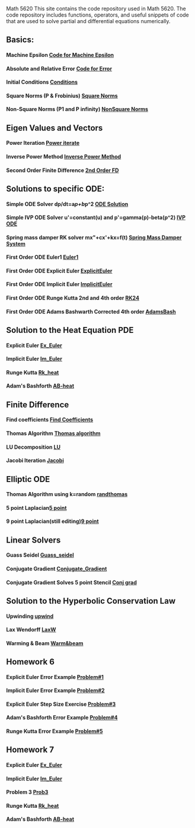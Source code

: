 Math 5620
This site contains the code repository used in Math 5620. The code repository includes functions, operators, and useful snippets of code that are used to solve partial and differential equations numerically.

## Basics:
#### Machine Epsilon [Code for Machine Epsilon](https://t-turner.github.io/epsilon)
#### Absolute and Relative Error [Code for Error](https://t-turner.github.io/error)
#### Initial Conditions [Conditions](https://t-turner.github.io/initialcond)
#### Square Norms (P & Frobinius) [Square Norms](https://t-turner.github.io/norms)
#### Non-Square Norms (P1 and P infinity) [NonSquare Norms](https://t-turner.github.io/nmnorm)

## Eigen Values and Vectors
#### Power Iteration [Power iterate](https://t-turner.github.io/powmethod)
#### Inverse Power Method [Inverse Power Method](https://t-turner.github.io/invpow)
#### Second Order Finite Difference [2nd Order FD](https://t-turner.github.io/eigen4fd)

## Solutions to specific ODE:
#### Simple ODE Solver dp/dt=a*p+b*p^2 [ODE Solution](https://t-turner.github.io/ode1)
#### Simple IVP ODE Solver u'=constant(u) and p'=gamma(p)-beta(p^2) [IVP ODE](https://t-turner.github.io/populationivp)
#### Spring mass damper RK solver mx"+cx'+kx=f(t) [Spring Mass Damper System](https://t-turner.github.io/ode2)
#### First Order ODE Euler1 [Euler1](https://t-turner.github.io/euler1)
#### First Order ODE Explicit Euler [ExplicitEuler](https://t-turner.github.io/explicit_euler)
#### First Order ODE Implicit Euler [ImplicitEuler](https://t-turner.github.io/implicit_euler)
#### First Order ODE Runge Kutta 2nd and 4th order [RK24](https://t-turner.github.io/rungekutta)
#### First Order ODE Adams Bashwarth Corrected 4th order [AdamsBash](https://t-turner.github.io/adambash)

## Solution to the Heat Equation PDE
#### Explicit Euler [Ex_Euler](https://t-turner.github.io/ex_euler_pde)
#### Implicit Euler [Im_Euler](https://t-turner.github.io/im_euler_pde)
#### Runge Kutta [Rk_heat](https://t-turner.github.io/rk_pde_heat)
#### Adam's Bashforth [AB-heat](https://t-turner.github.io/ab_pde_heat)

## Finite Difference
#### Find coefficients [Find Coefficients](https://t-turner.github.io/findcoeffd)
#### Thomas Algorithm [Thomas algorithm](https://t-turner.github.io/thomasalg)
#### LU Decomposition [LU](https://t-turner.github.io/ludecomp)
#### Jacobi Iteration [Jacobi](https://t-turner.github.io/jacobi)

## Elliptic ODE
#### Thomas Algorithm using k=random [randthomas](https://t-turner.github.io/krandode)
#### 5 point Laplacian[5 point](https://t-turner.github.io/5p_laplacian)
#### 9 point Laplacian(still editing)[9 point](https://t-turner.github.io/9p_laplacian)

## Linear Solvers
#### Guass Seidel [Guass_seidel](https://t-turner.github.io/guass_seidel)
#### Conjugate Gradient [Conjugate_Gradient](https://t-turner.github.io/conj_grad)
#### Conjugate Gradient Solves 5 point Stencil [Conj grad](https://t-turner.github.io/5ps_conjgrad)

## Solution to the Hyperbolic Conservation Law
#### Upwinding [upwind](https://t-turner.github.io/hyper_upwinding)
#### Lax Wendorff [LaxW](https://t-turner.github.io/lax_wendorff)
#### Warming & Beam [Warm&beam](https://t-turner.github.io/warming_beam)


## Homework 6
#### Explicit Euler Error Example [Problem#1](https://t-turner.github.io/prob6_1)
#### Implicit Euler Error Example [Problem#2](https://t-turner.github.io/prob6_2)
#### Explicit Euler Step Size Exercise [Problem#3](https://t-turner.github.io/prob6_3)
#### Adam's Bashforth Error Example [Problem#4](https://t-turner.github.io/prob6_4)
#### Runge Kutta Error Example [Problem#5](https://t-turner.github.io/prob6_5)

## Homework 7
#### Explicit Euler [Ex_Euler](https://t-turner.github.io/ex_euler_pde)
#### Implicit Euler [Im_Euler](https://t-turner.github.io/im_euler_pde)
#### Problem 3 [Prob3](https://t-turner.github.io/prob7_3)
#### Runge Kutta [Rk_heat](https://t-turner.github.io/rk_pde_heat)
#### Adam's Bashforth [AB-heat](https://t-turner.github.io/ab_pde_heat)

